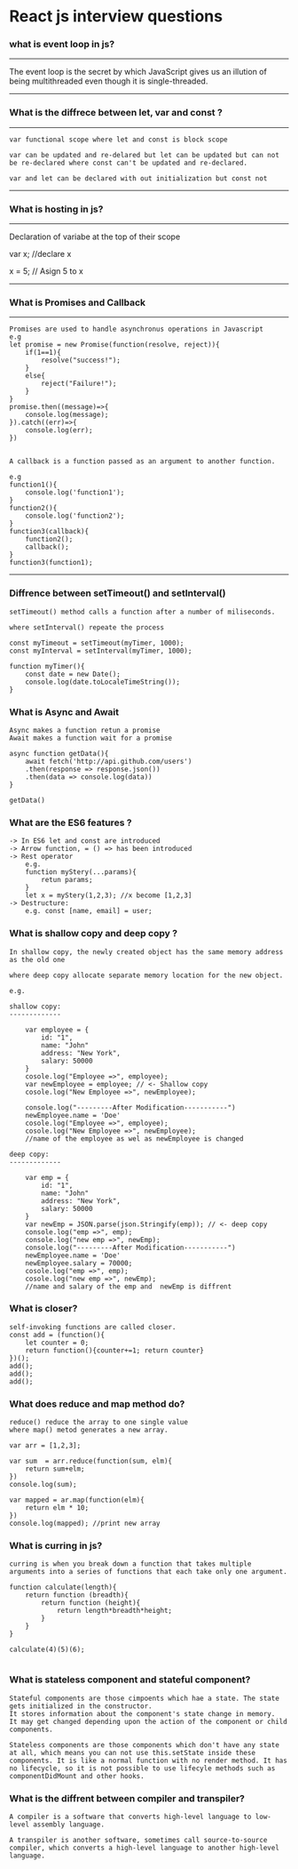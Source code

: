 # React js interview questions

### what is event loop in js?

***
The event loop is the secret by which JavaScript gives us an illution of being multithreaded even though it is single-threaded.

***

### What is the diffrece between let, var and const ?

***
    var functional scope where let and const is block scope

    var can be updated and re-delared but let can be updated but can not be re-declared where const can't be updated and re-declared.

    var and let can be declared with out initialization but const not
***

### What is hosting in js?

***
Declaration of variabe at the top of their scope

var x; //declare x

x = 5; // Asign 5 to x
***

### What is Promises and Callback

***
    Promises are used to handle asynchronus operations in Javascript
    e.g
    let promise = new Promise(function(resolve, reject)){
        if(1==1){
            resolve("success!");
        }
        else{
            reject("Failure!");
        }
    } 
    promise.then((message)=>{
        console.log(message);
    }).catch((err)=>{
        console.log(err);
    })


    A callback is a function passed as an argument to another function.

    e.g
    function1(){
        console.log('function1');
    }
    function2(){
        console.log('function2');
    }
    function3(callback){
        function2();
        callback();
    }
    function3(function1);

***
### Diffrence between setTimeout() and setInterval()

```
setTimeout() method calls a function after a number of miliseconds.

where setInterval() repeate the process

const myTimeout = setTimeout(myTimer, 1000);
const myInterval = setInterval(myTimer, 1000);

function myTimer(){
    const date = new Date();
    console.log(date.toLocaleTimeString());
}

```
### What is Async and Await
```
Async makes a function retun a promise
Await makes a function wait for a promise

async function getData(){
    await fetch('http://api.github.com/users')
    .then(response => response.json())
    .then(data => console.log(data))
}

getData()

```

### What are the ES6 features ?
```
-> In ES6 let and const are introduced
-> Arrow function, = () => has been introduced
-> Rest operator
    e.g.
    function myStery(...params){
        retun params;
    }
    let x = myStery(1,2,3); //x become [1,2,3]
-> Destructure:
    e.g. const [name, email] = user;

```

### What is shallow copy and deep copy ?
```
In shallow copy, the newly created object has the same memory address as the old one

where deep copy allocate separate memory location for the new object.

e.g.

shallow copy:
-------------

    var employee = {
        id: "1",
        name: "John"
        address: "New York",
        salary: 50000
    }
    cosole.log("Employee =>", employee);
    var newEmployee = employee; // <- Shallow copy
    cosole.log("New Employee =>", newEmployee);

    console.log("---------After Modification-----------")
    newEmployee.name = 'Doe'
    cosole.log("Employee =>", employee);
    cosole.log("New Employee =>", newEmployee);
    //name of the employee as wel as newEmployee is changed

deep copy:
-------------

    var emp = {
        id: "1",
        name: "John"
        address: "New York",
        salary: 50000
    }
    var newEmp = JSON.parse(json.Stringify(emp)); // <- deep copy
    console.log("emp =>", emp);
    console.log("new emp =>", newEmp);
    console.log("---------After Modification-----------")
    newEmployee.name = 'Doe'
    newEmployee.salary = 70000;
    cosole.log("emp =>", emp);
    cosole.log("new emp =>", newEmp);
    //name and salary of the emp and  newEmp is diffrent

```

### What is closer?
```
self-invoking functions are called closer.
const add = (function(){
    let counter = 0;
    return function(){counter+=1; return counter}
})();
add();
add();
add();

```

### What does reduce and map method do?
```
reduce() reduce the array to one single value
where map() metod generates a new array.

var arr = [1,2,3];

var sum  = arr.reduce(function(sum, elm){
    return sum+elm;
})
console.log(sum);

var mapped = ar.map(function(elm){
    return elm * 10;
})
console.log(mapped); //print new array

```
### What is curring in js?
```
curring is when you break down a function that takes multiple arguments into a series of functions that each take only one argument.

function calculate(length){
    return function (breadth){
        return function (height){
            return length*breadth*height;
        }
    }
}

calculate(4)(5)(6);


```
### What is stateless component and stateful component?
```
Stateful components are those cimpoents which hae a state. The state gets initialized in the constructor.
It stores information about the component's state change in memory.
It may get changed depending upon the action of the component or child components.

Stateless components are those components which don't have any state at all, which means you can not use this.setState inside these components. It is like a normal function with no render method. It has no lifecycle, so it is not possible to use lifecyle methods such as componentDidMount and other hooks.

```
### What is the diffrent between compiler and transpiler?
```
A compiler is a software that converts high-level language to low-level assembly language.

A transpiler is another software, sometimes call source-to-source compiler, which converts a high-level language to another high-level language.

```
